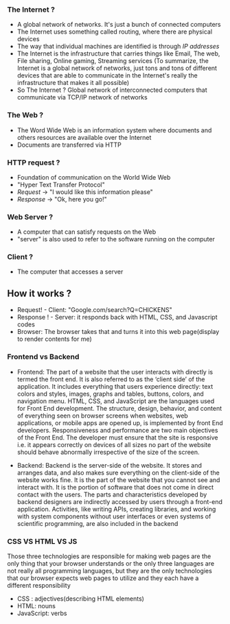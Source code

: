 ### The Internet ?
- A global network of networks. It's just a bunch of connected computers
- The Internet uses something called routing, where there are physical devices
- The way that individual machines are identified is through *IP addresses*
- The Internet is the infrastructure that carries things like Email, The web, File sharing, Online gaming, Streaming services
(To summarize, the Internet is a global network of networks, just tons and tons of different devices that are able to communicate in the Internet's really the infrastructure 
that makes it all possible)
- So The Internet ? Global network of interconnected computers that communicate via TCP/IP network of networks

### The Web ?
- The Word Wide Web is an information system where documents and others resources are available over the Internet
- Documents are transferred via HTTP 

### HTTP request ?
- Foundation of communication on the World Wide Web
- "Hyper Text Transfer Protocol"
- *Request* -> "I would like this information please"
- *Response* -> "Ok, here you go!"

### Web Server ?
- A computer that can satisfy requests on the Web
- "server" is also used to refer to the software running on the computer

### Client ?
- The computer that accesses a server

## How it works ?
- Request! - Client: "Google.com/search?Q=CHICKENS"
- Response ! - Server: it responds back with HTML, CSS, and Javascript codes
- Browser: The browser takes that and turns it into this web page(display to render contents for me)

### Frontend vs Backend
- Frontend: The part of a website that the user interacts with directly is termed the front end. 
It is also referred to as the ‘client side’ of the application. It includes everything that users experience directly: 
text colors and styles, images, graphs and tables, buttons, colors, and navigation menu. HTML, CSS, and JavaScript are the languages used for Front End development. 
The structure, design, behavior, and content of everything seen on browser screens when websites, web applications, or mobile apps are opened up,
is implemented by front End developers. Responsiveness and performance are two main objectives of the Front End.
The developer must ensure that the site is responsive i.e. it appears correctly on devices of all sizes no part of the website should behave abnormally 
irrespective of the size of the screen. 

- Backend: Backend is the server-side of the website. It stores and arranges data, and also makes sure everything on the client-side of the website works fine. 
It is the part of the website that you cannot see and interact with. It is the portion of software that does not come in direct contact with the users. 
The parts and characteristics developed by backend designers are indirectly accessed by users through a front-end application.
Activities, like writing APIs, creating libraries, and working with system components without user interfaces or even systems of scientific programming, 
are also included in the backend


### CSS VS HTML VS JS
Those three technologies are responsible for making web pages are the only thing that your browser understands or the only three languages are not really all programming
languages, but they are the only technologies that our browser expects web pages to utilize and they each have a different responsibility

- CSS : adjectives(describing HTML elements)
- HTML: nouns
- JavaScript: verbs










